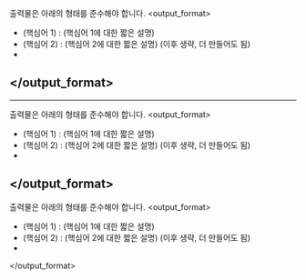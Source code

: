 출력물은 아래의 형태를 준수해야 합니다.
<output_format>
- (핵심어 1) : (핵심어 1에 대한 짧은 설명)
- (핵심어 2) : (핵심어 2에 대한 짧은 설명)
(이후 생략, 더 만들어도 됨)
- 
</output_format>
------
------
출력물은 아래의 형태를 준수해야 합니다.
<output_format>
- (핵심어 1) : (핵심어 1에 대한 짧은 설명)
- (핵심어 2) : (핵심어 2에 대한 짧은 설명)
(이후 생략, 더 만들어도 됨)
- 
</output_format>
------
출력물은 아래의 형태를 준수해야 합니다.
<output_format>
- (핵심어 1) : (핵심어 1에 대한 짧은 설명)
- (핵심어 2) : (핵심어 2에 대한 짧은 설명)
(이후 생략, 더 만들어도 됨)
- 
</output_format>